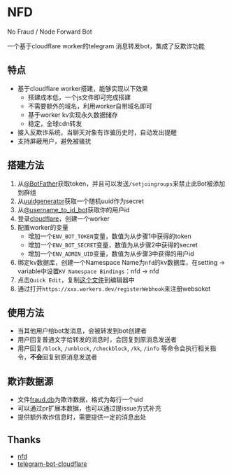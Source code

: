 # NFD
No Fraud / Node Forward Bot

一个基于cloudflare worker的telegram 消息转发bot，集成了反欺诈功能

## 特点
- 基于cloudflare worker搭建，能够实现以下效果
    - 搭建成本低，一个js文件即可完成搭建
    - 不需要额外的域名，利用worker自带域名即可
    - 基于worker kv实现永久数据储存
    - 稳定，全球cdn转发
- 接入反欺诈系统，当聊天对象有诈骗历史时，自动发出提醒
- 支持屏蔽用户，避免被骚扰

## 搭建方法
1. 从[@BotFather](https://t.me/BotFather)获取token，并且可以发送`/setjoingroups`来禁止此Bot被添加到群组
2. 从[uuidgenerator](https://www.uuidgenerator.net/)获取一个随机uuid作为secret
3. 从[@username_to_id_bot](https://t.me/username_to_id_bot)获取你的用户id
4. 登录[cloudflare](https://workers.cloudflare.com/)，创建一个worker
5. 配置worker的变量
    - 增加一个`ENV_BOT_TOKEN`变量，数值为从步骤1中获得的token
    - 增加一个`ENV_BOT_SECRET`变量，数值为从步骤2中获得的secret
    - 增加一个`ENV_ADMIN_UID`变量，数值为从步骤3中获得的用户id
6. 绑定kv数据库，创建一个Namespace Name为`nfd`的kv数据库，在setting -> variable中设置`KV Namespace Bindings`：nfd -> nfd
7. 点击`Quick Edit`，复制[这个文件](./src/worker.js)到编辑器中
8. 通过打开`https://xxx.workers.dev/registerWebhook`来注册websoket

## 使用方法
- 当其他用户给bot发消息，会被转发到bot创建者
- 用户回复普通文字给转发的消息时，会回复到原消息发送者
- 用户回复`/block`, `/unblock`, `/checkblock`, `/kk`, `/info` 等命令会执行相关指令，**不会**回复到原消息发送者

## 欺诈数据源
- 文件[fraud.db](./data/fraud.db)为欺诈数据，格式为每行一个uid
- 可以通过pr扩展本数据，也可以通过提issue方式补充
- 提供额外欺诈信息时，需要提供一定的消息出处

## Thanks
- [nfd](https://github.com/LloydAsp/nfd)
- [telegram-bot-cloudflare](https://github.com/cvzi/telegram-bot-cloudflare)
